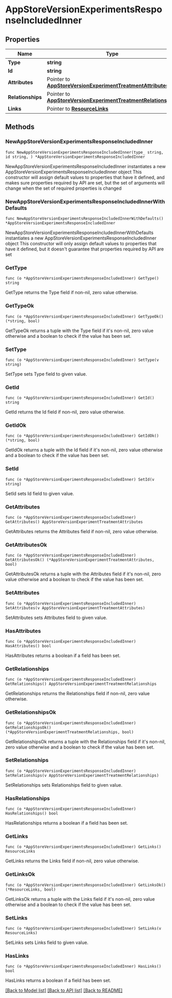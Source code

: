# AppStoreVersionExperimentsResponseIncludedInner

## Properties

Name | Type | Description | Notes
------------ | ------------- | ------------- | -------------
**Type** | **string** |  | 
**Id** | **string** |  | 
**Attributes** | Pointer to [**AppStoreVersionExperimentTreatmentAttributes**](AppStoreVersionExperimentTreatmentAttributes.md) |  | [optional] 
**Relationships** | Pointer to [**AppStoreVersionExperimentTreatmentRelationships**](AppStoreVersionExperimentTreatmentRelationships.md) |  | [optional] 
**Links** | Pointer to [**ResourceLinks**](ResourceLinks.md) |  | [optional] 

## Methods

### NewAppStoreVersionExperimentsResponseIncludedInner

`func NewAppStoreVersionExperimentsResponseIncludedInner(type_ string, id string, ) *AppStoreVersionExperimentsResponseIncludedInner`

NewAppStoreVersionExperimentsResponseIncludedInner instantiates a new AppStoreVersionExperimentsResponseIncludedInner object
This constructor will assign default values to properties that have it defined,
and makes sure properties required by API are set, but the set of arguments
will change when the set of required properties is changed

### NewAppStoreVersionExperimentsResponseIncludedInnerWithDefaults

`func NewAppStoreVersionExperimentsResponseIncludedInnerWithDefaults() *AppStoreVersionExperimentsResponseIncludedInner`

NewAppStoreVersionExperimentsResponseIncludedInnerWithDefaults instantiates a new AppStoreVersionExperimentsResponseIncludedInner object
This constructor will only assign default values to properties that have it defined,
but it doesn't guarantee that properties required by API are set

### GetType

`func (o *AppStoreVersionExperimentsResponseIncludedInner) GetType() string`

GetType returns the Type field if non-nil, zero value otherwise.

### GetTypeOk

`func (o *AppStoreVersionExperimentsResponseIncludedInner) GetTypeOk() (*string, bool)`

GetTypeOk returns a tuple with the Type field if it's non-nil, zero value otherwise
and a boolean to check if the value has been set.

### SetType

`func (o *AppStoreVersionExperimentsResponseIncludedInner) SetType(v string)`

SetType sets Type field to given value.


### GetId

`func (o *AppStoreVersionExperimentsResponseIncludedInner) GetId() string`

GetId returns the Id field if non-nil, zero value otherwise.

### GetIdOk

`func (o *AppStoreVersionExperimentsResponseIncludedInner) GetIdOk() (*string, bool)`

GetIdOk returns a tuple with the Id field if it's non-nil, zero value otherwise
and a boolean to check if the value has been set.

### SetId

`func (o *AppStoreVersionExperimentsResponseIncludedInner) SetId(v string)`

SetId sets Id field to given value.


### GetAttributes

`func (o *AppStoreVersionExperimentsResponseIncludedInner) GetAttributes() AppStoreVersionExperimentTreatmentAttributes`

GetAttributes returns the Attributes field if non-nil, zero value otherwise.

### GetAttributesOk

`func (o *AppStoreVersionExperimentsResponseIncludedInner) GetAttributesOk() (*AppStoreVersionExperimentTreatmentAttributes, bool)`

GetAttributesOk returns a tuple with the Attributes field if it's non-nil, zero value otherwise
and a boolean to check if the value has been set.

### SetAttributes

`func (o *AppStoreVersionExperimentsResponseIncludedInner) SetAttributes(v AppStoreVersionExperimentTreatmentAttributes)`

SetAttributes sets Attributes field to given value.

### HasAttributes

`func (o *AppStoreVersionExperimentsResponseIncludedInner) HasAttributes() bool`

HasAttributes returns a boolean if a field has been set.

### GetRelationships

`func (o *AppStoreVersionExperimentsResponseIncludedInner) GetRelationships() AppStoreVersionExperimentTreatmentRelationships`

GetRelationships returns the Relationships field if non-nil, zero value otherwise.

### GetRelationshipsOk

`func (o *AppStoreVersionExperimentsResponseIncludedInner) GetRelationshipsOk() (*AppStoreVersionExperimentTreatmentRelationships, bool)`

GetRelationshipsOk returns a tuple with the Relationships field if it's non-nil, zero value otherwise
and a boolean to check if the value has been set.

### SetRelationships

`func (o *AppStoreVersionExperimentsResponseIncludedInner) SetRelationships(v AppStoreVersionExperimentTreatmentRelationships)`

SetRelationships sets Relationships field to given value.

### HasRelationships

`func (o *AppStoreVersionExperimentsResponseIncludedInner) HasRelationships() bool`

HasRelationships returns a boolean if a field has been set.

### GetLinks

`func (o *AppStoreVersionExperimentsResponseIncludedInner) GetLinks() ResourceLinks`

GetLinks returns the Links field if non-nil, zero value otherwise.

### GetLinksOk

`func (o *AppStoreVersionExperimentsResponseIncludedInner) GetLinksOk() (*ResourceLinks, bool)`

GetLinksOk returns a tuple with the Links field if it's non-nil, zero value otherwise
and a boolean to check if the value has been set.

### SetLinks

`func (o *AppStoreVersionExperimentsResponseIncludedInner) SetLinks(v ResourceLinks)`

SetLinks sets Links field to given value.

### HasLinks

`func (o *AppStoreVersionExperimentsResponseIncludedInner) HasLinks() bool`

HasLinks returns a boolean if a field has been set.


[[Back to Model list]](../README.md#documentation-for-models) [[Back to API list]](../README.md#documentation-for-api-endpoints) [[Back to README]](../README.md)


